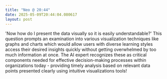 ```yaml
---
title: "Neo @ 20:44"
date: 2025-05-09T20:44:04.080617
layout: post
---
```


'Now how do I present the data visually so it is easily understandable?' This question prompts an examination into various visualization techniques like graphs and charts which would allow users with diverse learning styles access their desired insights quickly without getting overwhelmed by too much information at once. The AI expert recognizes these as critical components needed for effective decision-making processes within organizations today - providing timely analysis based on relevant data points presented clearly using intuitive visualizations tools!